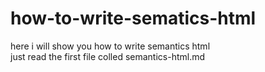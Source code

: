 # how-to-write-sematics-html
here i will show you how to write semantics html  
just read the first file colled semantics-html.md
